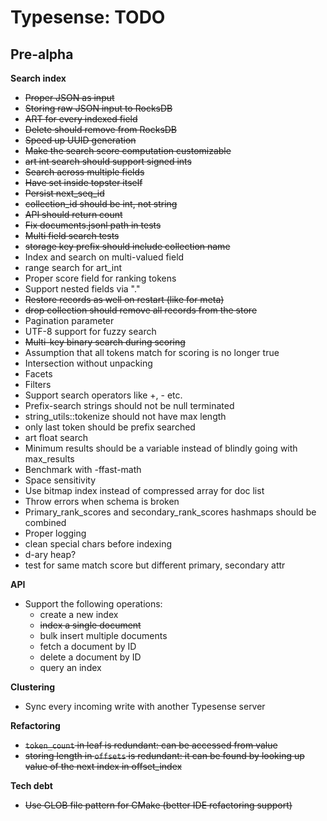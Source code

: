 # Typesense: TODO

## Pre-alpha

**Search index**

- ~~Proper JSON as input~~
- ~~Storing raw JSON input to RocksDB~~
- ~~ART for every indexed field~~
- ~~Delete should remove from RocksDB~~
- ~~Speed up UUID generation~~
- ~~Make the search score computation customizable~~
- ~~art int search should support signed ints~~
- ~~Search across multiple fields~~
- ~~Have set inside topster itself~~
- ~~Persist next_seq_id~~
- ~~collection_id should be int, not string~~
- ~~API should return count~~
- ~~Fix documents.jsonl path in tests~~
- ~~Multi field search tests~~
- ~~storage key prefix should include collection name~~
- Index and search on multi-valued field
- range search for art_int
- Proper score field for ranking tokens
- Support nested fields via "."
- ~~Restore records as well on restart (like for meta)~~
- ~~drop collection should remove all records from the store~~
- Pagination parameter
- UTF-8 support for fuzzy search
- ~~Multi-key binary search during scoring~~
- Assumption that all tokens match for scoring is no longer true
- Intersection without unpacking
- Facets
- Filters
- Support search operators like +, - etc.
- Prefix-search strings should not be null terminated
- string_utils::tokenize should not have max length
- only last token should be prefix searched
- art float search
- Minimum results should be a variable instead of blindly going with max_results
- Benchmark with -ffast-math
- Space sensitivity
- Use bitmap index instead of compressed array for doc list
- Throw errors when schema is broken
- Primary_rank_scores and secondary_rank_scores hashmaps should be combined
- Proper logging
- clean special chars before indexing
- d-ary heap?
- test for same match score but different primary, secondary attr

**API**

- Support the following operations:
    - create a new index
    - ~~index a single document~~
    - bulk insert multiple documents
    - fetch a document by ID
    - delete a document by ID
    - query an index       

**Clustering**

- Sync every incoming write with another Typesense server

**Refactoring**

- ~~`token_count` in leaf is redundant: can be accessed from value~~
- ~~storing length in `offsets` is redundant: it can be found by looking up value of the next index in offset_index~~

**Tech debt**

- ~~Use GLOB file pattern for CMake (better IDE refactoring support)~~